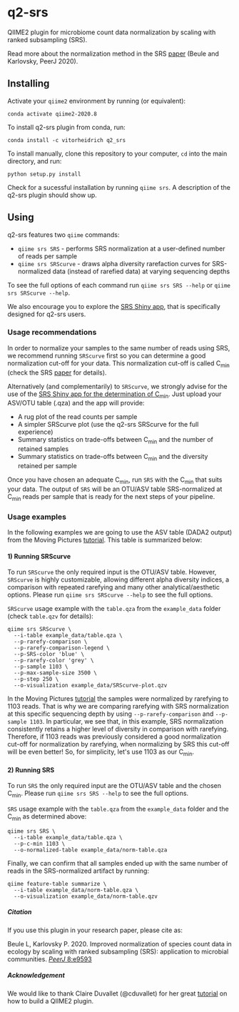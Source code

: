 # q2-srs

QIIME2 plugin for microbiome count data normalization by scaling with ranked subsampling (SRS).

Read more about the normalization method in the SRS [paper](https://doi.org/10.7717/peerj.9593) (Beule and Karlovsky, PeerJ 2020).
<!---To more details on the usage of SRS, take a look at the practical guide [paper]() ().--->

## Installing

Activate your `qiime2` environment by running (or equivalent):
```
conda activate qiime2-2020.8
```
To install q2-srs plugin from conda, run:
```
conda install -c vitorheidrich q2_srs
```
To install manually, clone this repository to your computer, `cd` into the main directory, and run:
```
python setup.py install
```
Check for a sucessful installation by running `qiime srs`. A description of the q2-srs plugin should show up.

## Using

q2-srs features two `qiime` commands:
* `qiime srs SRS` - performs SRS normalization at a user-defined number of reads per sample
* `qiime srs SRScurve` - draws alpha diversity rarefaction curves for SRS-normalized data (instead of rarefied data) at varying sequencing depths

To see the full options of each command run `qiime srs SRS --help` or `qiime srs SRScurve --help`.

We also encourage you to explore the [SRS Shiny app](), that is specifically designed for q2-srs users.

### Usage recommendations

In order to normalize your samples to the same number of reads using SRS, we recommend running `SRScurve` first so you can determine a good normalization cut-off for your data. This normalization cut-off is called C<sub>min</sub> (check the SRS [paper](https://doi.org/10.7717/peerj.9593) for details). 

Alternatively (and complementarily) to `SRScurve`, we strongly advise for the use of the [SRS Shiny app for the determination of C<sub>min</sub>]()<!-- (check the SRS practical guide [paper](https://doi.org/10.7717/peerj.9593) for details)-->. Just upload your ASV/OTU table (.qza) and the app will provide:
* A rug plot of the read counts per sample
* A simpler SRScurve plot (use the q2-srs SRScurve for the full experience)
* Summary statistics on trade-offs between C<sub>min</sub> and the number of retained samples
* Summary statistics on trade-offs between C<sub>min</sub> and the diversity retained per sample

Once you have chosen an adequate C<sub>min</sub>, run `SRS` with the C<sub>min</sub> that suits your data. 
The output of `SRS` will be an OTU/ASV table SRS-normalized at C<sub>min</sub> reads per sample that is ready for the next steps of your pipeline.

### Usage examples

In the following examples we are going to use the ASV table (DADA2 output) from the Moving Pictures [tutorial](https://docs.qiime2.org/2020.8/tutorials/moving-pictures/). This table is summarized below:

<!---INCLUDE OUTPUT--->
#### 1) Running SRScurve
To run `SRScurve` the only required input is the OTU/ASV table. However, `SRScurve` is highly customizable, allowing different alpha diversity indices, a comparison with repeated rarefying and many other analytical/aesthetic options<!-- (check the SRS practical guide [paper](https://doi.org/10.7717/peerj.9593) for details)-->. Please run `qiime srs SRScurve --help` to see the full options.

`SRScurve` usage example with the `table.qza` from the `example_data` folder (check `table.qzv` for details):
```
qiime srs SRScurve \
  --i-table example_data/table.qza \
  --p-rarefy-comparison \
  --p-rarefy-comparison-legend \
  --p-SRS-color 'blue' \
  --p-rarefy-color 'grey' \
  --p-sample 1103 \
  --p-max-sample-size 3500 \
  --p-step 250 \
  --o-visualization example_data/SRScurve-plot.qzv
```
<!---INCLUDE OUTPUT--->
In the Moving Pictures [tutorial](https://docs.qiime2.org/2020.8/tutorials/moving-pictures/) the samples were normalized by rarefying to 1103 reads. That is why we are comparing rarefying with SRS normalization at this specific sequencing depth by using `--p-rarefy-comparison` and `--p-sample 1103`. In particular, we see that, in this example, SRS normalization consistently retains a higher level of diversity in comparison with rarefying. Therefore, if 1103 reads was previously considered a good normalization cut-off for normalization by rarefying, when normalizing by SRS this cut-off will be even better! So, for simplicity, let's use 1103 as our C<sub>min</sub>.

#### 2) Running SRS
To run `SRS` the only required input are the OTU/ASV table and the chosen C<sub>min</sub>. Please run `qiime srs SRS --help` to see the full options.

`SRS` usage example with the `table.qza` from the `example_data` folder and the C<sub>min</sub> as determined above:
```
qiime srs SRS \
  --i-table example_data/table.qza \
  --p-c-min 1103 \
  --o-normalized-table example_data/norm-table.qza
```
Finally, we can confirm that all samples ended up with the same number of reads in the SRS-normalized artifact by running:
```
qiime feature-table summarize \
  --i-table example_data/norm-table.qza \
  --o-visualization example_data/norm-table.qzv
```
<!---INCLUDE OUTPUT--->
##### Citation
If you use this plugin in your research paper, please cite as:

Beule L, Karlovsky P. 2020. Improved normalization of species count data in ecology by scaling with ranked subsampling (SRS): application to microbial communities. [*PeerJ* 8:e9593](https://doi.org/10.7717/peerj.9593)
<!---Change the proposed cite to the practical guide later--->

##### Acknowledgement
We would like to thank Claire Duvallet (@cduvallet) for her great [tutorial](https://cduvallet.github.io/posts/2018/03/qiime2-plugin) on how to build a QIIME2 plugin.
